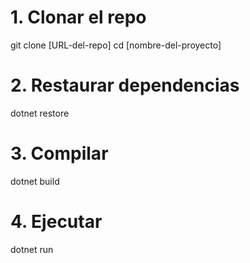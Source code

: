 # 1. Clonar el repo
git clone [URL-del-repo]
cd [nombre-del-proyecto]

# 2. Restaurar dependencias
dotnet restore

# 3. Compilar
dotnet build

# 4. Ejecutar
dotnet run